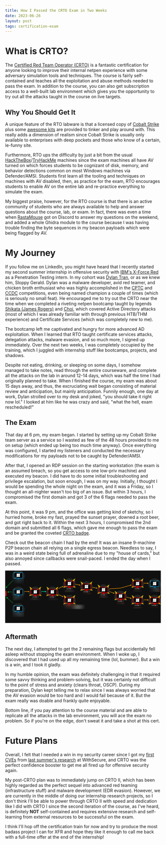 ```yaml
---
title: How I Passed the CRTO Exam in Two Weeks
date: 2023-06-26
layout: post
tags: certification-exam
---
```


# What is CRTO?

The [Certified Red Team Operator (CRTO)](https://training.zeropointsecurity.co.uk/courses/red-team-ops) is a fantastic certification for anyone looking to improve their internal netpen experience with some adversary simulation tools and techniques. The course is fairly self-contained and teaches all the exploitation and abuse methods needed to pass the exam. In addition to the course, you can also get subscription access to a well-built lab environment which gives you the opportunity to try out all the attacks taught in the course on live targets. 

## Why You Should Get It

A unique feature of the RTO labware is that a licensed copy of [Cobalt Strike](https://www.cobaltstrike.com/) plus some [awesome kits](https://download.cobaltstrike.com/scripts) are provided to tinker and play around with. This really adds a dimension of realism since Cobalt Strike is usually only available to enterprises with deep pockets and those who know of a certain, le-funny site. 

Furthermore, RTO ups the difficulty by just a bit from the usual [HackTheBox](https://www.hackthebox.com/)/[TryHackMe](https://tryhackme.com/) machines since the exam machines all have AV turned on which forces students to be cognizant of disk, memory, and behavior detections common on most Windows machines via Defender/AMSI. Students first learn all the tooling and techniques on machines with AV disabled, then, as practice for the exam, RTO encourages students to enable AV on the entire lab and re-practice everything to simulate the exam.

My biggest praise, however, for the RTO course is that there is an active community of students who are always available to help and answer questions about the course, lab, or exam. In fact, there was even a time when [RastaMouse](https://twitter.com/_RastaMouse) got on Discord to answer my questions on the weekend, and added a whole Ghidra module to the course because I was having trouble finding the byte sequences in my beacon payloads which were being flagged by AV.

# My Journey

If you follow me on LinkedIn, you might have heard that I recently started my second summer internship in offensive security with [IBM's X-Force Red](https://www.ibm.com/services/offensive-security) as a Penetration Testing intern. In my cohort was [Dylan Tran](https://www.linkedin.com/in/susdt), or as we knew him, Sloppy Gerald. Dylan was a malware developer, avid red teamer, and chicken broth enthusiast who was highly accomplished in the [CPTC](https://cp.tc/) and [CCDC](https://www.nationalccdc.org/) competitions, even being named champion a couple of times (which is seriously no small feat). He encouraged me to try out the CRTO near the time when we completed a riveting netpen bootcamp taught by legends [Shikata (James Rogers)](https://securityintelligence.com/author/shikata/) and [Choi](https://www.linkedin.com/in/sunggwan-choi), which covered Active Directory attacks (most of which I was already familiar with through previous HTB/THM experience) and Certificate Services (which was completely new to me).

The bootcamp left me captivated and hungry for more advanced AD exploitation. When I learned that RTO taught certificate services attacks, delegation attacks, malware evasion, and so much more, I signed up immediately. Over the next two weeks, I was completely occupied by the training, which I juggled with internship stuff like bootcamps, projects, and shadows.

Despite not eating, drinking, or sleeping on some days, I somehow managed to take notes, read through the entire courseware, and complete all the attacks on the lab in around 12-14 days, which was half the time I had originally planned to take. When I finished the course, my exam was about 15 days away, and thus, the excruciating wait began consisting of material review and anticipation, but mainly anticipation. Funnily enough, one day at work, Dylan strolled over to my desk and joked, "you should take it right now lol." I looked at him like he was crazy and said, "what the hell, exam rescheduled!" 

## The Exam

That day at 6 pm, my exam began. I started by setting up my Cobalt Strike team server as a service so I wasted as few of the 48 hours provided to me on setup (which ended up being too much time anyway). Once everything was configured, I started my listeners and conducted the necessary modifications for my payloads not to be caught by Defender/AMSI.

After that, I opened an RDP session on the starting workstation (the exam is an assumed breach, so you get access to one low-priv machine) and executed my beacon. I did have to do some initial troubleshooting and privilege escalation, but soon enough, I was on my way. Initially, I thought I would be spending the whole night on the exam, and it was a Friday, so I thought an all-nighter wasn't too big of an issue. But within 3 hours, I compromised the first domain and got 3 of the 6 flags needed to pass the exam.

At this point, it was 9 pm, and the office was getting kind of sketchy, so I hurried home, broke my fast, prayed the sunset prayer, downed a root beer, and got right back to it. Within the next 3 hours, I compromised the 2nd domain and submitted all 6 flags, which gave me enough to pass the exam and be granted the coveted [CRTO badge](https://api.eu.badgr.io/public/assertions/MxcsuVPIRFS_MTC-3AOEJQ?identity__email=abdullahansari1618%40outlook.com).

Check out the beacon chain I had by the end! It was an insane 9-machine P2P beacon chain all relying on a single egress beacon. Needless to say, I was in a weird state being full of adrenaline due to my "house of cards," but also annoyed since callbacks were snail-paced. I ended the day when I passed.

<img src="/assets/img/posts/beacon_chain.png" width="1100">

## Aftermath

The next day, I attempted to get the 2 remaining flags but accidentally fell asleep without stopping the exam environment. When I woke up, I discovered that I had used up all my remaining time (lol, bummer). But a win is a win, and I took it gladly.

In my humble opinion, the exam was definitely challenging in that it required some savvy thinking and problem-solving, but it was certainly not difficult to the point of stress and anxiety (clears throat, OSCP). During my preparation, Dylan kept telling me to relax since I was always worried that the AV evasion would be too hard and I would fail because of it. But the exam really was doable and frankly quite enjoyable.

Bottom line, if you pay attention to the course material and are able to replicate all the attacks in the lab environment, you will ace the exam no problem. So if you're on the edge, don't sweat it and take a shot at this cert.

# Future Plans

Overall, I felt that I needed a win in my security career since I got my [first CVEs](https://shehzade.io/cve) from [last summer's research](https://labs.withsecure.com/publications/megafeis-palm--exploiting-vulnerabilities-to-open-bluetooth-smar) at WithSecure, and CRTO was the perfect confidence booster to get me all fired up for offensive security again.

My post-CRTO plan was to immediately jump on CRTO II, which has been highly regarded as the perfect sequel into advanced red teaming (infrastructure stuff) and malware development (EDR evasion). However, we are currently in the middle of doing our internship research projects, so I don't think I'll be able to power through CRTO II with speed and dedication like I did with CRTO I since the second iteration of the course, as I've heard, is definitely **NOT** self-contained and requires extensive research and self-learning from external resources to be successful on the exam.

I think I'll hop off the certification train for now and try to produce the most badass project I can for XFR and hope they like it enough to call me back with a full-time offer at the end of the internship!
